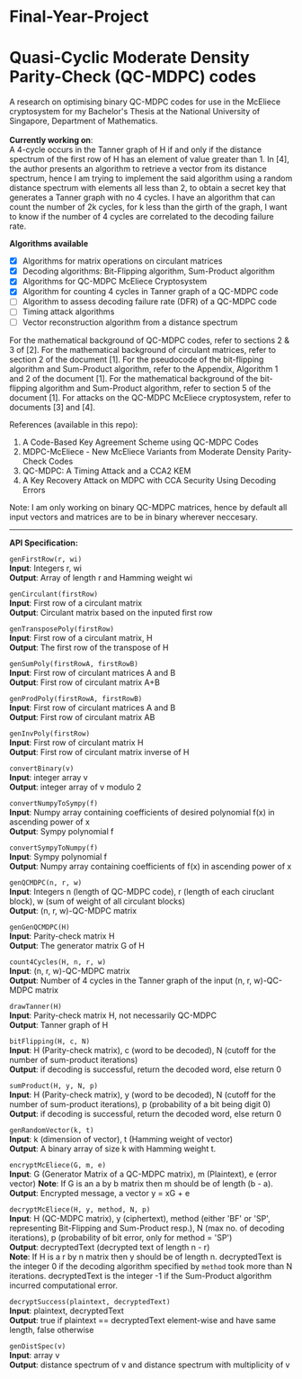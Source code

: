 # Final-Year-Project
# Quasi-Cyclic Moderate Density Parity-Check (QC-MDPC) codes

A research on optimising binary QC-MDPC codes for use in the McEliece cryptosystem for my Bachelor's Thesis at the National University of Singapore, Department of Mathematics.
<br>  
**Currently working on**:  
A 4-cycle occurs in the Tanner graph of H if and only if the distance spectrum of the first row of H has an element of value greater than 1. In [4], the author presents an algorithm to retrieve a vector from its distance spectrum, hence I am trying to implement the said algorithm using a random distance spectrum with elements all less than 2, to obtain a secret key that generates a Tanner graph with no 4 cycles. I have an algorithm that can count the number of 2k cycles, for k less than the girth of the graph, I want to know if the number of 4 cycles are correlated to the decoding failure rate.

**Algorithms available**  
- [x] Algorithms for matrix operations on circulant matrices
- [x] Decoding algorithms: Bit-Flipping algorithm, Sum-Product algorithm
- [x] Algorithms for QC-MDPC McEliece Cryptosystem
- [x] Algorithm for counting 4 cycles in Tanner graph of a QC-MDPC code
- [ ] Algorithm to assess decoding failure rate (DFR) of a QC-MDPC code
- [ ] Timing attack algorithms
- [ ] Vector reconstruction algorithm from a distance spectrum

For the mathematical background of QC-MDPC codes, refer to sections 2 & 3 of [2].  For the mathematical background of circulant matrices, refer to section 2 of the document [1]. For the pseudocode of the bit-flipping algorithm and Sum-Product algorithm, refer to the Appendix, Algorithm 1 and 2 of the document [1]. For the mathematical background of the bit-flipping algorithm and Sum-Product algorithm, refer to section 5 of the document [1]. For attacks on the QC-MDPC McEliece cryptosystem, refer to documents [3] and [4].

References (available in this repo):  
1. A Code-Based Key Agreement Scheme using QC-MDPC Codes  
2. MDPC-McEliece - New McEliece Variants from Moderate Density Parity-Check Codes  
3. QC-MDPC: A Timing Attack and a CCA2 KEM
4. A Key Recovery Attack on MDPC with CCA Security Using Decoding Errors

Note: I am only working on binary QC-MDPC matrices, hence by default all input vectors and matrices are to be in binary wherever neccesary.  

---  
**API Specification:**  

```genFirstRow(r, wi)```  
**Input**: Integers r, wi  
**Output**: Array of length r and Hamming weight wi

```genCirculant(firstRow)```  
**Input**: First row of a circulant matrix  
**Output**: Circulant matrix based on the inputed first row

```genTransposePoly(firstRow)```  
**Input**: First row of a circulant matrix, H  
**Output**: The first row of the transpose of H

```genSumPoly(firstRowA, firstRowB)```  
**Input**: First row of circulant matrices A and B  
**Output**: First row of circulant matrix A+B

```genProdPoly(firstRowA, firstRowB)```  
**Input**: First row of circulant matrices A and B  
**Output**: First row of circulant matrix AB

```genInvPoly(firstRow)```  
**Input**: First row of circulant matrix H  
**Output**: First row of circulant matrix inverse of H

```convertBinary(v)```  
**Input**: integer array v  
**Output**: integer array of v modulo 2  

```convertNumpyToSympy(f)```  
**Input**: Numpy array containing coefficients of desired polynomial f(x) in ascending power of x  
**Output**: Sympy polynomial f

```convertSympyToNumpy(f)```  
**Input**: Sympy polynomial f  
**Output**: Numpy array containing coefficients of f(x) in ascending power of x  

```genQCMDPC(n, r, w)```  
**Input**: Integers n (length of QC-MDPC code), r (length of each ciruclant block), w (sum of weight of all circulant blocks)  
**Output**: (n, r, w)-QC-MDPC matrix

```genGenQCMDPC(H)```  
**Input**: Parity-check matrix H  
**Output**: The generator matrix G of H

```count4Cycles(H, n, r, w)```  
**Input**: (n, r, w)-QC-MDPC matrix  
**Output**: Number of 4 cycles in the Tanner graph of the input (n, r, w)-QC-MDPC matrix

```drawTanner(H)```  
**Input**: Parity-check matrix H, not necessarily QC-MDPC  
**Output**: Tanner graph of H

```bitFlipping(H, c, N)```  
**Input**: H (Parity-check matrix), c (word to be decoded), N (cutoff for the number of sum-product iterations)  
**Output**: if decoding is successful, return the decoded word, else return 0

```sumProduct(H, y, N, p)```  
**Input**: H (Parity-check matrix), y (word to be decoded), N (cutoff for the number of sum-product iterations), p (probability of a bit being digit 0)  
**Output**: if decoding is successful, return the decoded word, else return 0

```genRandomVector(k, t)```  
**Input**: k (dimension of vector), t (Hamming weight of vector)  
**Output**: A binary array of size k with Hamming weight t.

```encryptMcEliece(G, m, e)```  
**Input**: G (Generator Matrix of a QC-MDPC matrix), m (Plaintext), e (error vector)
**Note**: If G is an a by b  matrix then m should be of length (b - a).  
**Output**: Encrypted message, a vector y = xG + e

```decryptMcEliece(H, y, method, N, p)```  
**Input**: H (QC-MDPC matrix), y (ciphertext), method (either 'BF' or 'SP', representing Bit-Flipping and Sum-Product resp.), N (max no. of decoding iterations), p (probability of bit error, only for method = 'SP')  
**Output**: decryptedText (decrypted text of length n - r)  
**Note**: If H is a r by n matrix then y should be of length n. decryptedText is the integer 0 if the decoding algorithm specified by ```method``` took more than N iterations. decryptedText is the integer -1 if the Sum-Product algorithm incurred computational error.

```decryptSuccess(plaintext, decryptedText)```  
**Input**: plaintext, decryptedText  
**Output**: true if plaintext == decryptedText element-wise and have same length, false otherwise

```genDistSpec(v)```  
**Input**: array v  
**Output**: distance spectrum of v and distance spectrum with multiplicity of v
